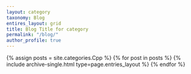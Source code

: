 ```yaml
---
layout: category
taxonomy: Blog
entires_layout: grid
title: Blog Title for category
permalink: "/blog/"
author_profile: true
---
```


{% assign posts = site.categories.Cpp %}
{% for post in posts %} {% include archive-single.html type=page.entries_layout %} {% endfor %}